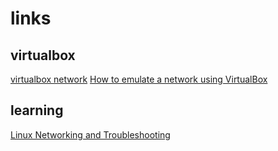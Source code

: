 # links
## virtualbox
[virtualbox network](https://www.nakivo.com/blog/virtualbox-network-setting-guide/)
[How to emulate a network using VirtualBox](https://www.brianlinkletter.com/2016/07/how-to-use-virtualbox-to-emulate-a-network/)
## learning
[
Linux Networking and Troubleshooting](https://learn.acloud.guru/course/9233085d-0219-430e-b4ca-4408dee68049/dashboard)
